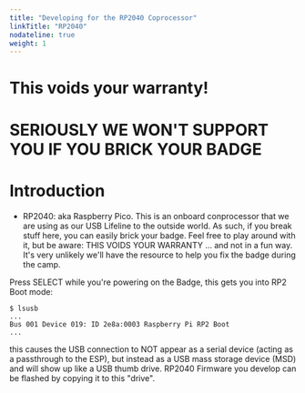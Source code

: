 ```yaml
---
title: "Developing for the RP2040 Coprocessor"
linkTitle: "RP2040"
nodateline: true
weight: 1
---
```



# This voids your warranty!
# SERIOUSLY WE WON'T SUPPORT YOU IF YOU BRICK YOUR BADGE

# Introduction

- RP2040: aka Raspberry Pico. This is an onboard conprocessor that we
  are using as our USB Lifeline to the outside world. As such, if you
  break stuff here, you can easily brick your badge. Feel free to play
  around with it, but be aware: THIS VOIDS YOUR WARRANTY ... and not in
  a fun way. It's very unlikely we'll have the resource to help you fix
  the badge during the camp.

Press SELECT while you're powering on the Badge, this gets you into RP2 Boot mode:

```
$ lsusb 
...
Bus 001 Device 019: ID 2e8a:0003 Raspberry Pi RP2 Boot
...
```

this causes the USB connection to NOT appear as a serial device (acting as a
passthrough to the ESP), but instead as a USB mass storage device (MSD) and
will show up like a USB thumb drive. RP2040 Firmware you develop can be flashed
by copying it to this "drive".


